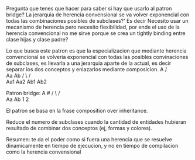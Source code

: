 Pregunta que tenes que hacer para saber si hay que usarlo al patron bridge?
La jerarquia de herencia convensional se va volver exponencial con todas las combinaciones posibles de subclases?' 
Es decir Necesito usar un mecanismo de herencia pero necesito flexibilidad, por ende el uso de la herencia convencional no me sirve porque se crea un tightly binding entre clase hijas y clase padre?

Lo que busca este patron es que la especializacion que mediante herencia convencional se volveria exponencial con todas las posibles convinaciones de subclases,
es llevarla a una jerarquia aparte de la actual, es decir separar los dos conceptos y enlazarlos mediante composicion.
     A
    / \
  Aa    Ab
 / \    / \
Aa1 Aa2 Ab1 Ab2

Patron bridge:
   A          #
  / \        / \
Aa    Ab   1     2

El patron se basa en la frase composition over inheritance.

Reduce el numero de subclases cuando la cantidad de entidades hubieran resultado
de combinar dos conceptos (ej, formas y colores).

Resumen: te da el poder como si fuera una herencia que se resuelve dinamicamente en tiempo de ejecucion, y no en tiempo de compilacion como la herencia convensional